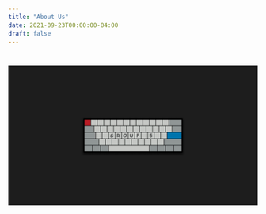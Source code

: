 ```yaml
---
title: "About Us"
date: 2021-09-23T00:00:00-04:00
draft: false
---
```


<h1 align="center">
 <img src="https://raw.githubusercontent.com/MesamJ/302_Group_5/master/content/Menus/PFPnew.jpg" />
</h1>
